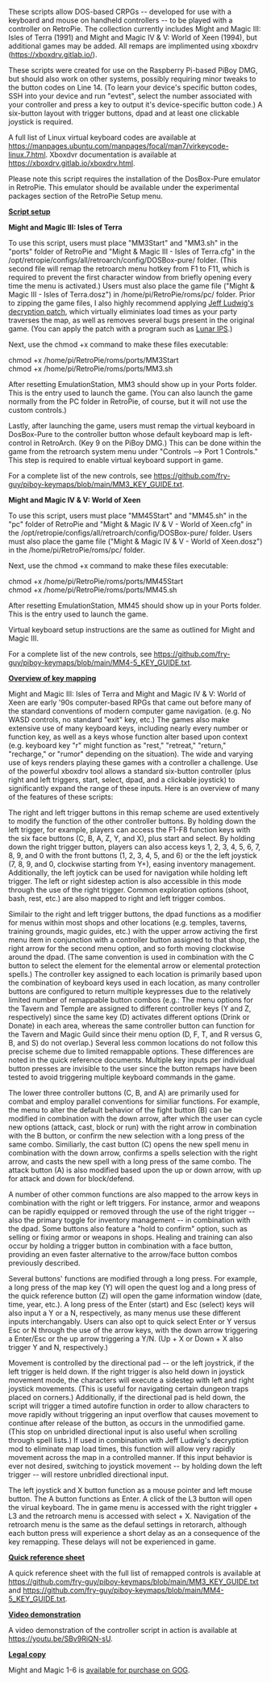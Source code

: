 These scripts allow DOS-based CRPGs -- developed for use with a keyboard and mouse on handheld controllers -- to be played with a controller on RetroPie. The collection currently includes Might and Magic III: Isles of Terra (1991) and Might and Magic IV & V: World of Xeen (1994), but additional games may be added. All remaps are implimented using xboxdrv (https://xboxdrv.gitlab.io/).

These scripts were created for use on the Raspberry Pi-based PiBoy DMG, but should also work on other systems, possibly requiring minor tweaks to the button codes on Line 14. (To learn your device's specific button codes, SSH into your device and run "evtest", select the number associated with your controller and press a key to output it's device-specific button code.) A six-button layout with trigger buttons, dpad and at least one clickable joystick is required.

A full list of Linux virtual keyboard codes are available at https://manpages.ubuntu.com/manpages/focal/man7/virkeycode-linux.7.html. Xboxdvr documentation is available at https://xboxdrv.gitlab.io/xboxdrv.html.

Please note this script requires the installation of the DosBox-Pure emulator in RetroPie. This emulator should be available under the experimental packages section of the RetroPie Setup menu.

<u><b>Script setup</b></u>

<b>Might and Magic III: Isles of Terra</b>

To use this script, users must place "MM3Start" and "MM3.sh" in the "ports" folder of RetroPie and "Might & Magic III - Isles of Terra.cfg" in the /opt/retropie/configs/all/retroarch/config/DOSBox-pure/ folder. (This second file will remap the retroarch menu hotkey from F1 to F11, which is required to prevent the first character window from briefly opening every time the menu is activated.) Users must also place the game file ("Might & Magic III - Isles of Terra.dosz") in /home/pi/RetroPie/roms/pc/ folder. Prior to zipping the game files, I also highly recommend applying <a href="http://www.jeffludwig.com/mm3/resources.php">Jeff Ludwig's decryption patch</a>, which virtually eliminiates load times as your party traverses the map, as well as removes several bugs present in the original game. (You can apply the patch with a program such as <a href="https://www.romhacking.net/utilities/240/">Lunar IPS</a>.)

Next, use the chmod +x command to make these files executable:

chmod +x  /home/pi/RetroPie/roms/ports/MM3Start</br>
chmod +x  /home/pi/RetroPie/roms/ports/MM3.sh

After resetting EmulationStation, MM3 should show up in your Ports folder. This is the entry used to launch the game. (You can also launch the game normally from the PC folder in RetroPie, of course, but it will not use the custom controls.)

Lastly, after launching the game, users must remap the virtual keyboard in DosBox-Pure to the controller button whose default keyboard map is left-control in RetroArch. (Key 9 on the PiBoy DMG.) This can be done within the game from the retroarch system menu under "Controls --> Port 1 Controls." This step is required to enable virtual keyboard support in game.

For a complete list of the new controls, see https://github.com/fry-guy/piboy-keymaps/blob/main/MM3_KEY_GUIDE.txt.

<b>Might and Magic IV & V: World of Xeen</b>

To use this script, users must place "MM45Start" and "MM45.sh" in the "pc" folder of RetroPie and "Might & Magic IV & V - World of Xeen.cfg" in the /opt/retropie/configs/all/retroarch/config/DOSBox-pure/ folder. Users must also place the game file ("Might & Magic IV & V - World of Xeen.dosz") in the /home/pi/RetroPie/roms/pc/ folder.

Next, use the chmod +x command to make these files executable:

chmod +x  /home/pi/RetroPie/roms/ports/MM45Start</br>
chmod +x  /home/pi/RetroPie/roms/ports/MM45.sh

After resetting EmulationStation, MM45 should show up in your Ports folder. This is the entry used to launch the game.

Virtual keyboard setup instructions are the same as outlined for Might and Magic III.

For a complete list of the new controls, see https://github.com/fry-guy/piboy-keymaps/blob/main/MM4-5_KEY_GUIDE.txt.

<u><b>Overview of key mapping</u></b>

Might and Magic III: Isles of Terra and Might and Magic IV & V: World of Xeen are early '90s computer-based RPGs that came out before many of the standard conventions of modern computer game navigation. (e.g. No WASD controls, no standard "exit" key, etc.) The games also make extensive use of many keyboard keys, including nearly every number or function key, as well as a keys whose function alter based upon context (e.g. keyboard key "r" might function as "rest," "retreat," "return," "recharge," or "rumor" depending on the situation). The wide and varying use of keys renders playing these games with a controller a challenge. Use of the powerful xboxdrv tool allows a standard six-button controller (plus right and left triggers, start, select, dpad, and a clickable joystick) to significantly expand the range of these inputs. Here is an overview of many of the features of these scripts:

The right and left trigger buttons in this remap scheme are used extentively to modify the function of the other controller buttons. By holding down the left trigger, for example, players can access the F1-F8 function keys with the six face buttons (C, B, A, Z, Y, and X), plus start and select. By holding down the right trigger button, players can also access keys 1, 2, 3, 4, 5, 6, 7, 8, 9, and 0 with the front buttons (1, 2, 3, 4, 5, and 6) or the the left joystick (7, 8, 9, and 0, clockwise starting from Y+), easing inventory management. Additionally, the left joytick can  be used for navigation while holding left trigger. The left or right sidestep action is also accessible in this mode through the use of the right trigger. Common exploration options (shoot, bash, rest, etc.) are also mapped to right and left trigger combos. 

Similair to the right and left trigger buttons, the dpad functions as a modifier for menus within most shops and other locations (e.g. temples, taverns, training grounds, magic guides, etc.) with the upper arrow activing the first menu item in conjunction with a controller button assigned to that shop, the right arrow for the second menu option, and so forth moving clockwise around the dpad. (The same convention is used in combination with the C button to select the element for the elemental arrow or elemental protection spells.) The controller key assigned to each location is primarily based upon the combination of keyboard keys used in each location, as many controller buttons are configured to return multiple keypresses due to the relatively limited number of remappable button combos (e.g.: The menu options for the Tavern and Temple are assigned to different controller keys (Y and Z, respectively) since the same key (D) activates different options (Drink or Donate) in each area, whereas the same controller button can function for the Tavern and Magic Guild since their menu option (D, F, T, and R versus G, B, and S) do not overlap.) Several less common locations do not follow this precise scheme due to limited remappable options. These differences are noted in the quick reference documents. Multiple key inputs per individual button presses are invisible to the user since the button remaps have been tested to avoid triggering multiple keyboard commands in the game. 

The lower three controller buttons (C, B, and A) are primarily used for combat and employ parallel conventions for similiar functions. For example, the menu to alter the default behavior of the fight button (B) can be modified in combination with the down arrow, after which the user can cycle new options (attack, cast, block or run) with the right arrow in combination with the B button, or confirm the new selection with a long press of the same combo. Similiarly, the cast button (C) opens the new spell menu in combination with the down arrow, confirms a spells selection with the right arrow, and casts the new spell with a long press of the same combo. The attack button (A) is also modified based upon the up or down arrow, with up for attack and down for block/defend.

A number of other common functions are also mapped to the arrow keys in combination with the right or left triggers. For instance, armor and weapons can be rapidly equipped or removed through the use of the right trigger -- also the primary toggle for inventory management -- in combination with the dpad. Some buttons also feature a "hold to confirm" option, such as selling or fixing armor or weapons in shops. Healing and training can also occur by holding a trigger button in combination with a face button, providing an even faster alternative to the arrow/face button combos previously described.

Several buttons' functions are modified through a long press. For example, a long press of the map key (Y) will open the quest log and a long press of the quick reference button (Z) will open the game information window (date, time, year, etc.). A long press of the Enter (start) and Esc (select) keys will also input a Y or a N, respectively, as many menus use these different inputs interchangably. Users can also opt to quick select Enter or Y versus Esc or N through the use of the arrow keys, with the down arrow triggering a Enter/Esc or the up arrow triggering a Y/N. (Up + X or Down + X also trigger Y and N, respectively.)

Movement is controlled by the directional pad -- or the left joystrick, if the left trigger is held down. If the right trigger is also held down in joystick movement mode, the characters will execute a sidestep with left and right joystick movements. (This is useful for navigating certain dungeon traps placed on corners.) Additionally, if the directional pad is held down, the script will trigger a timed autofire function in order to allow characters to move rapidly without triggering an input overflow that causes movement to continue after release of the button, as occurs in the unmodified game. (This stop on unbridled directional input is also useful when scrolling through spell lists.) If used in combination with Jeff Ludwig's decryption mod to eliminate map load times, this function will allow very rapidly movement across the map in a controlled manner. If this input behavior is ever not desired, switching to joystick movement -- by holding down the left trigger -- will restore unbridled directional input.

The left joystick and X button function as a mouse pointer and left mouse button. The A button functions as Enter. A click of the L3 button will open the virual keyboard. The in game menu is accessed with the right triggler + L3 and the retroarch menu is accessed with select + X. Navigation of the retroarch menu is the same as the defaul settings in retorarch, although each button press will experience a short delay as an a consequence of the key remapping. These delays will not be experienced in game.

<u><b>Quick reference sheet</u></b>

A quick reference sheet with the full list of remapped controls is available at https://github.com/fry-guy/piboy-keymaps/blob/main/MM3_KEY_GUIDE.txt and https://github.com/fry-guy/piboy-keymaps/blob/main/MM4-5_KEY_GUIDE.txt.

<u><b>Video demonstration</u></b>

A video demonstration of the controller script in action is available at https://youtu.be/SBv9RiQN-sU.

<u><b>Legal copy</u></b>

Might and Magic 1-6 is <a href="https://www.gog.com/game/might_and_magic_6_limited_edition">available for purchase on GOG</a>. 

